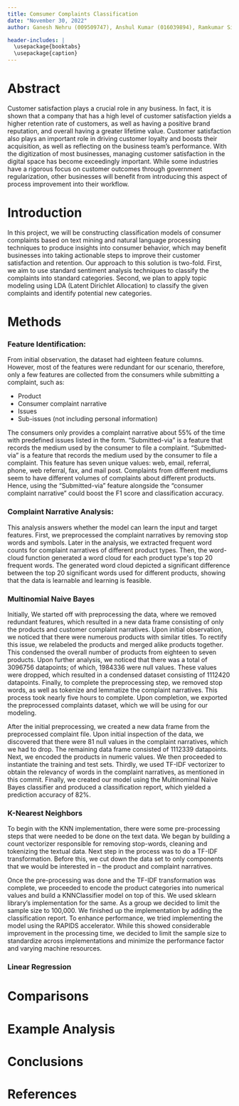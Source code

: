 ```yaml
---
title: Comsumer Complaints Classification
date: "November 30, 2022"
author: Ganesh Nehru (009509747), Anshul Kumar (016039894), Ramkumar Sivakumar (015443727), Tuba Ahmed (014534429)

header-includes: |
  \usepackage{booktabs}
  \usepackage{caption}
---
```


# Abstract

Customer satisfaction plays a crucial role in any business. In fact, it is shown that a company that has a high level of customer satisfaction yields a higher retention rate of customers, as well as having a positive brand reputation, and overall having a greater lifetime value. Customer satisfaction also plays an important role in driving customer loyalty and boosts their acquisition, as well as reflecting on the business team’s performance. With the digitization of most businesses, managing customer satisfaction in the digital space has become exceedingly important. While some industries have a rigorous focus on customer outcomes through government regularization, other businesses will benefit from introducing this aspect of process improvement into their workflow.

# Introduction

In this project, we will be constructing classification models of consumer complaints based on text mining and natural language processing techniques to produce insights into consumer behavior, which may benefit businesses into taking actionable steps to improve their customer satisfaction and retention. Our approach to this solution is two-fold. First, we aim to use standard sentiment analysis techniques to classify the complaints into standard categories. Second, we plan to apply topic modeling using LDA (Latent Dirichlet Allocation) to classify the given complaints and identify potential new categories. 

# Methods

### Feature Identification:
From initial observation, the dataset had eighteen feature columns. However, most of the features were redundant for our scenario, therefore, only a few features are collected from the consumers while submitting a complaint, such as: 
* Product
* Consumer complaint narrative
* Issues
* Sub-issues (not including personal information)

The consumers only provides a complaint narrative about 55% of the time with predefined issues listed in the form. “Submitted-via” is a feature that records the medium used by the consumer to file a complaint. “Submitted-via” is a feature that records the medium used by the consumer to file a complaint. This feature has seven unique values: web, email, referral, phone, web referral, fax, and mail post. Complaints from different mediums seem to have different volumes of complaints about different products. Hence, using the “Submitted-via” feature alongside the “consumer complaint narrative” could boost the F1 score and classification accuracy.

### Complaint Narrative Analysis:
This analysis answers whether the model can learn the input and target features. First, we preprocessed the complaint narratives by removing stop words and symbols. Later in the analysis, we extracted frequent word counts for complaint narratives of different product types. Then, the word-cloud function generated a word cloud for each product type's top 20 frequent words. The generated word cloud depicted a significant difference between the top 20 significant words used for different products, showing that the data is learnable and learning is feasible.

### Multinomial Naive Bayes

Initially, We started off with preprocessing the data, where we removed redundant features, which resulted in a new data frame consisting of only the products and customer complaint narratives. Upon initial observation, we noticed that there were numerous products with similar titles. To rectify this issue, we relabeled the products and merged alike products together. This condensed the overall number of products from eighteen to seven products. Upon further analysis, we noticed that there was a total of 3096756 datapoints; of which, 1984336 were null values. These values were dropped, which resulted in a condensed dataset consisting of 1112420 datapoints. Finally, to complete the preprocessing step, we removed stop words, as well as tokenize and lemmatize the complaint narratives. This process took nearly five hours to complete. Upon completion, we exported the preprocessed complaints dataset, which we will be using for our modeling.

After the initial preprocessing, we created a new data frame from the preprocessed complaint file. Upon initial inspection of the data, we discovered that there were 81 null values in the complaint narratives, which we had to drop. The remaining data frame consisted of 1112339 datapoints. Next, we encoded the products in numeric values. We then proceeded to instantiate the training and test sets. Thirdly, we used TF-IDF vectorizer to obtain the relevancy of words in the complaint narratives, as mentioned in this commit. Finally, we created our model using the Multinominal Naïve Bayes classifier and produced a classification report, which yielded a prediction accuracy of 82%.



### K-Nearest Neighbors
To begin with the KNN implementation, there were some pre-processing steps that were needed to be done on the text data. We began by building a count vectorizer responsible for removing stop-words, cleaning and tokenizing the textual data. Next step in the process was to do a TF-IDF transformation. Before this, we cut down the data set to only components that we would be interested in – the product and complaint narratives.

Once the pre-processing was done and the TF-IDF transformation was complete, we proceeded to encode the product categories into numerical values and build a KNNClassifier model on top of this. We used sklearn library’s implementation for the same. As a group we decided to limit the sample size to 100,000. We finished up the implementation by adding the classification report. To enhance performance, we tried implementing the model using the RAPIDS accelerator. While this showed considerable improvement in the processing time, we decided to limit the sample size to standardize across implementations and minimize the performance factor and varying machine resources.


### Linear Regression

# Comparisons

# Example Analysis

# Conclusions


# References
